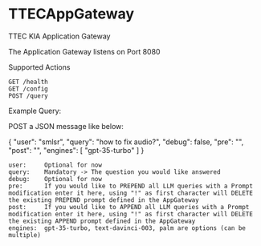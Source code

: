 # TTECAppGateway
 TTEC KIA Application Gateway

The Application Gateway listens on Port 8080

Supported Actions

    GET /health
    GET /config
    POST /query

Example Query:

POST a JSON message like below:

{ "user": "smlsr",
  "query": "how to fix audio?",
  "debug": false,
  "pre": "",
  "post": "",
  "engines": [ "gpt-35-turbo" ] }

    user:     Optional for now
    query:    Mandatory -> The question you would like answered
    debug:    Optional for now
    pre:      If you would like to PREPEND all LLM queries with a Prompt modification enter it here, using "!" as first character will DELETE the existing PREPEND prompt defined in the AppGateway
    post:     If you would like to APPEND all LLM queries with a Prompt modification enter it here, using "!" as first character will DELETE the existing APPEND prompt defined in the AppGateway
    engines:  gpt-35-turbo, text-davinci-003, palm are options (can be multiple)



